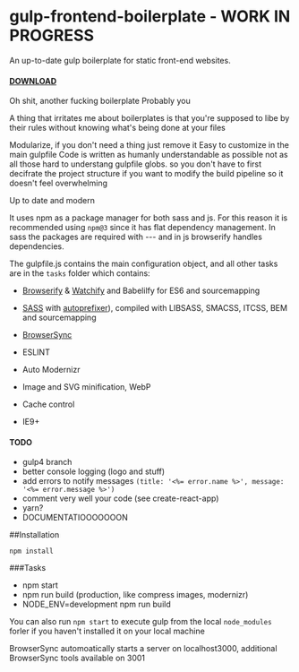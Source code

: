 # gulp-frontend-boilerplate - WORK IN PROGRESS
An up-to-date gulp boilerplate for static front-end websites.

#### [DOWNLOAD](https://github.com/marcofugaro/gulp-frontend-boilerplate/archive/master.zip)

Oh shit, another fucking boilerplate
Probably you

A thing that irritates me about boilerplates is that you're supposed to libe by their rules without knowing what's being done at your files

Modularize, if you don't need a thing just remove it
Easy to customize in the main gulpfile
Code is written as humanly understandable as possible not as all those hard to understang gulpfile globs.
so you don't have to first decifrate the project structure if you want to modify the build pipeline
so it doesn't feel overwhelming

Up to date and modern

It uses npm as a package manager for both sass and js. For this reason it is recommended using `npm@3` since it has flat dependency management.
In sass the packages are required with --- and in js browserify handles dependencies.

The  gulpfile.js contains the main configuration object, and all other tasks are in the `tasks` folder which contains:

- [Browserify](http://browserify.org/) & [Watchify](https://github.com/substack/watchify) and Babelilfy for ES6 and sourcemapping
- [SASS](http://sass-lang.com/) with [autoprefixer](https://github.com/sindresorhus/gulp-autoprefixer)), compiled with LIBSASS, SMACSS, ITCSS, BEM and sourcemapping
- [BrowserSync](http://browsersync.io)
- ESLINT
- Auto Modernizr
- Image and SVG minification, WebP
- Cache control

- IE9+

#### TODO
- gulp4 branch
- better console logging (logo and stuff)
- add errors to notify messages `(title: '<%= error.name %>', message: '<%= error.message %>')`
- comment very well your code (see create-react-app)
- yarn?
- DOCUMENTATIOOOOOOON


##Installation
```
npm install
```

###Tasks
- npm start
- npm run build (production, like compress images, modernizr)
- NODE_ENV=development npm run build

You can also run `npm start` to execute gulp from the local `node_modules` forler if you haven't installed it on your local machine

BrowserSync automoatically starts a server on localhost3000, additional BrowserSync tools available on 3001
